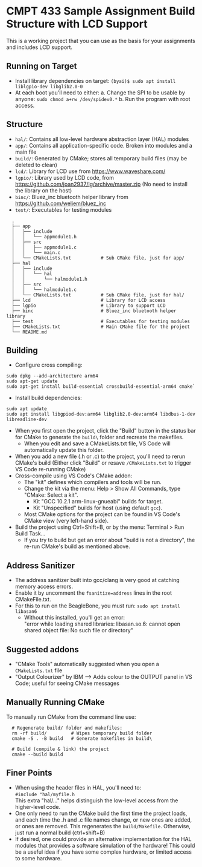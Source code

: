 # CMPT 433 Sample Assignment Build Structure with LCD Support

This is a working project that you can use as the basis for your assignments and includes LCD support.


## Running on Target

* Install library dependencies on target:
  `(byai)$ sudo apt install liblgpio-dev libglib2.0-0`
* At each boot you'll need to either:
  a. Change the SPI to be usable by anyone:
     `sudo chmod a+rw /dev/spidev0.*`
  b. Run the program with root access.

## Structure

- `hal/`:   Contains all low-level hardware abstraction layer (HAL) modules
- `app/`:   Contains all application-specific code. Broken into modules and a main file
- `build/`: Generated by CMake; stores all temporary build files (may be deleted to clean)
- `lcd/`:   Library for LCD use from https://www.waveshare.com/
- `lgpio/`: Library used by LCD code, from https://github.com/joan2937/lg/archive/master.zip
            (No need to install the library on the host)
- `binc/`: Bluez_inc bluetooth helper library from https://github.com/weliem/bluez_inc
- `test/`: Executables for testing modules

```
  .
  ├── app
  │   ├── include
  │   │   └── appmodule1.h
  │   ├── src
  │   │   ├── appmodule1.c
  │   │   └── main.c
  │   └── CMakeLists.txt           # Sub CMake file, just for app/
  ├── hal
  │   ├── include
  │   │   └── hal
  │   │       └── halmodule1.h
  │   ├── src
  │   │   └── halmodule1.c
  │   └── CMakeLists.txt           # Sub CMake file, just for hal/
  ├── lcd                          # Library for LCD access
  ├── lgpio                        # Library to support LCD
  ├── binc                         # Bluez_inc bluetooth helper library
  ├── test                         # Executables for testing modules
  ├── CMakeLists.txt               # Main CMake file for the project
  └── README.md
```  

## Building
- Configure cross compiling:
```
sudo dpkg --add-architecture arm64
sudo apt-get update
sudo apt-get install build-essential crossbuild-essential-arm64 cmake`
```
- Install build dependencies:
```
sudo apt update
sudo apt install libgpiod-dev:arm64 libglib2.0-dev:arm64 libdbus-1-dev libreadline-dev
```
- When you first open the project, click the "Build" button in the status bar for CMake to generate the `build\` folder and recreate the makefiles.
  - When you edit and save a CMakeLists.txt file, VS Code will automatically update this folder.
- When you add a new file (.h or .c) to the project, you'll need to rerun CMake's build
  (Either click "Build" or resave `/CMakeLists.txt` to trigger VS Code re-running CMake)
- Cross-compile using VS Code's CMake addon:
  - The "kit" defines which compilers and tools will be run.
  - Change the kit via the menu: Help > Show All Commands, type "CMake: Select a kit".
    - Kit "GCC 10.2.1 arm-linux-gnueabi" builds for target.
    - Kit "Unspecified" builds for host (using default `gcc`).
  - Most CMake options for the project can be found in VS Code's CMake view (very left-hand side).
- Build the project using Ctrl+Shift+B, or by the menu: Terminal > Run Build Task...
  - If you try to build but get an error about "build is not a directory", the re-run CMake's build as mentioned above.



## Address Sanitizer

- The address sanitizer built into gcc/clang is very good at catching memory access errors.
- Enable it by uncomment the `fsanitize=address` lines in the root CMakeFile.txt.
- For this to run on the BeagleBone, you must run:
  `sudo apt install libasan6`
  - Without this installed, you'll get an error:   
    "error while loading shared libraries: libasan.so.6: cannot open shared object file: No such file or directory"

## Suggested addons

- "CMake Tools" automatically suggested when you open a `CMakeLists.txt` file
- "Output Colourizer" by IBM 
    --> Adds colour to the OUTPUT panel in VS Code; useful for seeing CMake messages

## Manually Running CMake

To manually run CMake from the command line use:

```shell
  # Regenerate build/ folder and makefiles:
  rm -rf build/         # Wipes temporary build folder
  cmake -S . -B build   # Generate makefiles in build\

  # Build (compile & link) the project
  cmake --build build
```

## Finer Points

- When using the header files in HAL, you'll need to:  
  `#include "hal/myfile.h`  
  This extra "hal/..." helps distinguish the low-level access from the higher-level code.
- One only need to run the CMake build the first time the project loads, and each time the .h and .c file names change, or new ones are added, or ones are removed. This regenerates the `build/Makefile`. Otherwise, just run a normal build (ctrl+shift+B)
- If desired, one could provide an alternative implementation for the HAL modules that provides a software simulation of the hardware! This could be a useful idea if you have some complex hardware, or limited access to some hardware.
